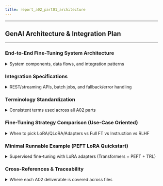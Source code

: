 ```yaml
---
title: report_a02_part01_architecture
---
```


---
## GenAI Architecture & Integration Plan
---

### End-to-End Fine-Tuning System Architecture
<details>
<summary>System components, data flows, and integration patterns</summary>

---

- **Architecture goals**
  - Modular, scalable fine-tuning across multiple LLM sizes.
  - Unified orchestration supporting **PEFT**, **full fine-tuning**, **instruction tuning**, and **RLHF**.
  - Cost-aware scheduling across heterogeneous hardware profiles.

- **High-level components**
  - **Data layer**: ingest, cleaning, augmentation, evaluation-set curation.
  - **Training layer**: distributed orchestrator for GPU/TPU backends.
  - **Evaluation layer**: quality, safety, and performance benchmarks.
  - **Deployment layer**: packaging, versioning, and API serving.
  - **Monitoring layer**: continuous evaluation, drift detection, and safe rollback.

- **Mermaid – architecture**
  - Diagram
    ```mermaid
    graph TD
      A[Data Sources] --> B[Data Processing Pipeline]
      B --> C[Training Orchestrator]
      C --> D[Model Registry]
      D --> E[Deployment Service]
      E --> F[Inference API]
      F --> G[Monitoring & Logging]
      G --> C
    ```

- **Integration patterns**
  - API-driven orchestration using Airflow, Prefect, or LangGraph.
  - Shared embedding store to enable retrieval-augmented evaluation.
  - Blue–green deployment with shadow testing prior to promotion.

---

</details>

### Integration Specifications
<details>
<summary>REST/streaming APIs, batch jobs, and fallback/error handling</summary>

---

- **Inference API (REST)**
  - Endpoints: `POST /v1/generate`, `POST /v1/score`, `GET /v1/models`.
  - Contracts: `trace_id`, `session_id`, `user_id`; response fields include `latency_ms`, `tokens_used`.

- **Streaming**
  - Server-sent events or WebSocket with heartbeat and backpressure.

- **Real-time vs batch**
  - Real-time: dynamic batching and prefill caching; SLA `p95 < 1200ms`.
  - Batch: nightly evaluation and offline scoring runs.

- **Fallback and error handling**
  - Tiered policy: `adapter → base → safe_template`.
  - Circuit breaker, exponential backoff with jitter, and dead-letter queues.

- **SLOs and limits**
  - Enforcement: `p95 < 1200ms` triggers automatic rollback on violation.
  - Per-key rate limits and budget guardrails for cost control.

---

</details>

### Terminology Standardization
<details>
<summary>Consistent terms used across all A02 parts</summary>

---

- **PEFT**: parameter-efficient fine-tuning (adapters/LoRA/QLoRA) — train small modules, freeze base.
- **LoRA**: low-rank adapters injected into linear layers; freezes base weights; reduces trainable params. 
- **QLoRA**: 4-bit quantized base (`nf4`, double-quant) + LoRA adapters, preserving quality with low VRAM.
- **Instruction Tuning (SFT)**: supervised fine-tuning on `(instruction, input, output)` pairs.
- **RLHF / DPO**: preference-based post-training (pairwise `chosen/rejected`); DPO optimizes directly from preferences.
- **ZeRO**: partition optimizer/grad/params across devices; offload to CPU/NVMe for memory scaling.
- **SLO/SLA**: target vs contractual latency/availability; we track `p50/p95` and rollback on violation.

---

</details>

### Fine-Tuning Strategy Comparison (Use-Case Oriented)
<details>
<summary>When to pick LoRA/QLoRA/Adapters vs Full FT vs Instruction vs RLHF</summary>

---

- **PEFT (LoRA/Adapters)** 
  - **Use when**: tight budget/VRAM, fast iteration, many domain variants (swap adapters).
  - **Notes**: freeze base; small trainable params; often `target_modules="all-linear"` for coverage.
- **QLoRA (4-bit)** 
  - **Use when**: very limited VRAM; aim to retain near full-precision quality with `nf4` quantization.
  - **Notes**: double-quant + paged optimizers reduce memory spikes; enables very large bases on single high-VRAM GPUs.
- **Full fine-tuning** 
  - **Use when**: large domain shift or deep control of behavior is required.
  - **Notes**: higher cost; plan ZeRO-2/3 + (optional) offload to scale.
- **Instruction tuning (SFT)** 
  - **Use when**: you need “follow-instruction” behavior; pair well with PEFT/QLoRA to save cost.
- **RLHF / DPO**
  - **Use when**: you must align outputs to human preferences/safety; DPO is simpler/more stable than PPO in many cases.

---

</details>

### Minimal Runnable Example (PEFT LoRA Quickstart)
<details>
<summary>Supervised fine-tuning with LoRA adapters (Transformers + PEFT + TRL)</summary>

---

- **Environment**
  - `pip install transformers peft accelerate trl datasets bitsandbytes`

- **Quickstart script (single GPU)**
  ```python
  from datasets import load_dataset
  from transformers import AutoTokenizer, AutoModelForCausalLM, TrainingArguments
  from peft import LoraConfig
  from trl import SFTTrainer

  base = "mistralai/Mistral-7B-v0.1"
  tok = AutoTokenizer.from_pretrained(base, use_fast=True)
  tok.pad_token = tok.eos_token

  model = AutoModelForCausalLM.from_pretrained(base, torch_dtype="auto", device_map="auto")

  peft = LoraConfig(r=16, lora_alpha=32, lora_dropout=0.05,
                    target_modules=["q_proj","k_proj","v_proj","o_proj"])

  data = load_dataset("tatsu-lab/alpaca", split="train[:1%]")

  args = TrainingArguments(
    output_dir="out/lora",
    per_device_train_batch_size=2,
    gradient_accumulation_steps=8,
    num_train_epochs=1,
    learning_rate=2e-4,
    lr_scheduler_type="cosine",
    logging_steps=10,
    save_steps=100,
    bf16=True
  )

  trainer = SFTTrainer(
    model=model,
    tokenizer=tok,
    peft_config=peft,
    train_dataset=data,
    max_seq_length=1024,
    packing=True,
    args=args
  )
  trainer.train()
  trainer.model.save_pretrained("out/lora_adapter")

- **QLoRA variant (4-bit `nf4`)**
  ```python
  from transformers import BitsAndBytesConfig, AutoModelForCausalLM

  quant = BitsAndBytesConfig(
    load_in_4bit=True,
    bnb_4bit_quant_type="nf4"
  )

  model = AutoModelForCausalLM.from_pretrained(
    base,
    quantization_config=quant,
    device_map="auto"
  )

- **Notes**
  - Start with **LoRA**; switch to **QLoRA** for tight VRAM budgets (`nf4`, `target_modules="all-linear"` often helps).
  - For **full FT**, plan **ZeRO-2/3** and consider offload if you hit memory limits.

---

</details>

### Cross-References & Traceability
<details>
<summary>Where each A02 deliverable is covered across files</summary>

---

- **Strategy comparison & cost trade-offs** → `report_A02_part02_cost_benefit.md`
- **Implementation plan & milestones** → `report_A02_part03_impl_plan.md`
- **Monitoring, performance & reliability** → `report_A02_part04_monitoring.md`
- **Workflow, prompts & agent orchestration** → `report_A02_part05_workflow.md`
- **GenAI workflow prompts (proof of AI-assisted process)** → `report_A02_part01_prompt.md`

---

</details>
